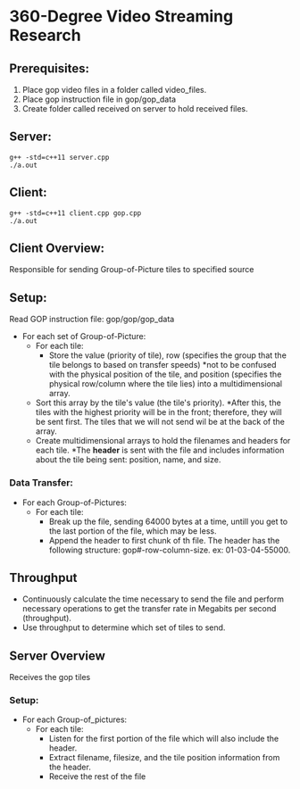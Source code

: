 # 360-Degree Video Streaming Research

## Prerequisites:
  1. Place gop video files in a folder called video\_files.
  2. Place gop instruction file in gop/gop\_data
  3. Create folder called received on server to hold received files.
 ## **Server**:
    g++ -std=c++11 server.cpp
    ./a.out
 ## **Client:**
    g++ -std=c++11 client.cpp gop.cpp
    ./a.out

## Client Overview:
  Responsible for sending Group-of-Picture tiles to specified source
## Setup:
Read GOP instruction file: gop/gop/gop_data
- For each set of Group-of-Picture:
  - For each tile:
    - Store the value (priority of tile), row (specifies the group that the tile belongs to based on transfer speeds) \*not to be confused with the physical position of the tile, and position (specifies the physical row/column where the tile lies) into a multidimensional array.
   - Sort this array by the tile&#39;s value (the tile&#39;s priority). \*After this, the tiles with the highest priority will be in the front; therefore, they will be sent first. The tiles that we will not send wil be at the back of the array.
   - Create multidimensional arrays to hold the filenames and headers for each tile. \*The **header** is sent with the file and includes information about the tile being sent: position, name, and size.
      
### Data Transfer:
- For each Group-of-Pictures:
  - For each tile:
    - Break up the file, sending 64000 bytes at a time, untill you get to the last portion of the file, which may be less.
    - Append the header to first chunk of th file. The header has the following structure: gop#-row-column-size. ex: 01-03-04-55000.
## Throughput
- Continuously calculate the time necessary to send the file and perform necessary operations to get the transfer rate in Megabits per second (throughput).
- Use throughput to determine which set of tiles to send.

## Server Overview
Receives the gop tiles
### Setup:
- For each Group-of\_pictures:
    - For each tile:
      - Listen for the first portion of the file which will also include the header.
      - Extract filename, filesize, and the tile position information from the header.
      - Receive the rest of the file
